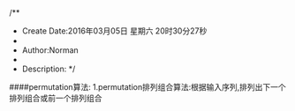 /**
* Create Date:2016年03月05日 星期六 20时30分27秒
* 
* Author:Norman
* 
* Description: 
*/

####permutation算法:
    1.permutation排列组合算法:根据输入序列,排列出下一个排列组合或前一个排列组合

